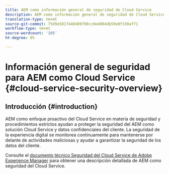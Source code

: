 ```yaml
---
title: AEM como información general de seguridad de Cloud Service
description: AEM como información general de seguridad de Cloud Service
translation-type: tm+mt
source-git-commit: 75d9e5817448489790cc0e4004db59e0f330af71
workflow-type: tm+mt
source-wordcount: '105'
ht-degree: 0%

---
```



# Información general de seguridad para AEM como Cloud Service {#cloud-service-security-overview}

## Introducción {#introduction}

AEM como enfoque proactivo del Cloud Service en materia de seguridad y procedimientos estrictos ayudan a proteger la seguridad del AEM como solución Cloud Service y datos confidenciales del cliente. La seguridad de la experiencia digital se monitorea continuamente para mantenerse por delante de actividades maliciosas y ayudar a garantizar la seguridad de los datos del cliente.

Consulte el [documento técnico Seguridad del Cloud Service de Adobe Experience Manager](https://www.adobe.com/content/dam/cc/en/security/pdfs/AEMCloudService_Security_Overview.pdf) para obtener una descripción detallada de AEM como seguridad del Cloud Service.